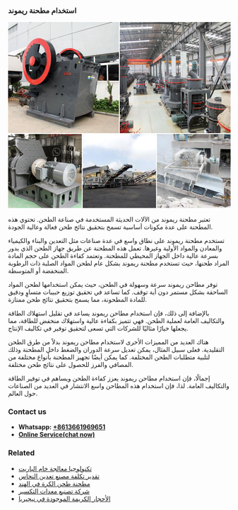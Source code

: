 <h3>استخدام مطحنة ريموند</h3><img src='1701850498.jpg' alt=''><p>تعتبر مطحنة ريموند من الآلات الحديثة المستخدمة في صناعة الطحن. تحتوي هذه المطحنة على عدة مكونات أساسية تسمح بتحقيق نتائج طحن فعالة وعالية الجودة.</p><p>تستخدم مطحنة ريموند على نطاق واسع في عدة صناعات مثل التعدين والبناء والكيمياء والمعادن والمواد الأولية وغيرها. تعمل هذه المطحنة عن طريق جهاز الطحن الذي يدور بسرعة عالية داخل الجهاز المحيطي للمطحنة. وتعتمد كفاءة الطحن على حجم المادة المراد طحنها، حيث تستخدم مطحنة ريموند بشكل عام لطحن المواد الصلبة ذات الرطوبة المنخفضة أو المتوسطة.</p><p>توفر مطاحن ريموند سرعة وسهولة في الطحن، حيث يمكن استخدامها لطحن المواد الساحقة بشكل مستمر دون أية توقف. كما تساعد في تحقيق توزيع حبيبات متساوٍ ودقيق للمادة المطحونة، مما يسمح بتحقيق نتائج طحن ممتازة.</p><p>بالإضافة إلى ذلك، فإن استخدام مطاحن ريموند يساعد في تقليل استهلاك الطاقة والتكاليف العامة لعملية الطحن. فهي تتميز بكفاءة عالية واستهلاك منخفض للطاقة، مما يجعلها خيارًا مثاليًا للشركات التي تسعى لتحقيق توفير في تكاليف الإنتاج.</p><p>هناك العديد من المميزات الأخرى لاستخدام مطاحن ريموند بدلاً من طرق الطحن التقليدية. فعلى سبيل المثال، يمكن تعديل سرعة الدوران والضغط داخل المطحنة وذلك لتلبية متطلبات الطحن المختلفة. كما يمكن أيضًا تجهيز المطحنة بأنواع مختلفة من المصافي والفرز للحصول على نتائج طحن مختلفة.</p><p>إجمالًا، فإن استخدام مطاحن ريموند يعزز كفاءة الطحن ويساهم في توفير الطاقة والتكاليف العامة. لذا، فإن استخدام هذه المطاحن واسع الانتشار في العديد من الصناعات حول العالم.</p><h3>Contact us</h3><ul><li><strong>Whatsapp:&nbsp;<a href="https://wa.me/8613661969651">+8613661969651</a></strong></li><li><a href="https://swt.shibang-china.com/?git&amp;zhl&amp;استخدام مطحنة ريموند"><strong>Online Service(chat now)</strong></a></li></ul><h3>Related</h3><ul><li><a href='تكنولوجيا معالجة خام الباريت.md'>تكنولوجيا معالجة خام الباريت</a></li><li><a href='تقدير تكلفة مصنع تعدين النحاس.md'>تقدير تكلفة مصنع تعدين النحاس</a></li><li><a href='مطحنة طحن الكرة في الهند.md'>مطحنة طحن الكرة في الهند</a></li><li><a href='شركة تصنيع معدات التكسير.md'>شركة تصنيع معدات التكسير</a></li><li><a href='الأحجار الكريمة الموجودة في نيجيريا.md'>الأحجار الكريمة الموجودة في نيجيريا</a></li></ul>